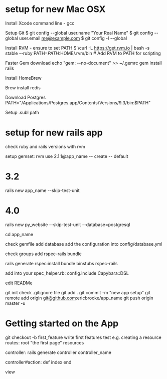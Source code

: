 setup for new Mac OSX
=====

Install Xcode command line - gcc

Setup Git
$ git config --global user.name "Your Real Name"
$ git config --global user.email me@example.com
$ git config -l --global

Install RVM - ensure to set PATH
$ \curl -L https://get.rvm.io | bash -s stable --ruby
PATH=$PATH:$HOME/.rvm/bin # Add RVM to PATH for scripting

Faster Gem download
echo "gem: --no-document" >> ~/.gemrc
gem install rails

Install HomeBrew

Brew install redis

Download Postgres
PATH="/Applications/Postgres.app/Contents/Versions/9.3/bin:$PATH" 

Setup .subl path

setup for new rails app
=====
check ruby and rails versions with rvm

setup gemset:
rvm use 2.1.1@app_name -- create -- default

# 3.2
rails new app_name --skip-test-unit

# 4.0
rails new py_website --skip-test-unit --database=postgresql

cd app_name

check gemfile add database
add the configuration into config/database.yml

check groups
add rspec-rails
bundle

rails generate rspec:install
bundle binstubs rspec-rails

add into your spec_helper.rb:
config.include Capybara::DSL

edit READMe

git init
check .gitignore file
git add .
git commit -m "new app setup"
git remote add origin git@github.com:ericbrooke/app_name
git push origin master -u


Getting started on the App
======
git checkout -b first_feature
write first features test e.g. creating a resource
routes:
root "the first page"
resources

controller:
rails generate controller controller_name

controller#action:
def index
end

view

